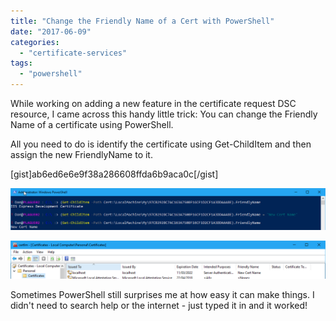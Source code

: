```yaml
---
title: "Change the Friendly Name of a Cert with PowerShell"
date: "2017-06-09"
categories:
  - "certificate-services"
tags:
  - "powershell"
---
```


While working on adding a new feature in the certificate request DSC resource, I came across this handy little trick: You can change the Friendly Name of a certificate using PowerShell.

All you need to do is identify the certificate using Get-ChildItem and then assign the new FriendlyName to it.

\[gist\]ab6ed6e6e9f38a286608ffda6b9aca0c\[/gist\]

![ss_cert_changefriendlyname](/images/ss_cert_changefriendlyname.png)

![ss_cert_changefriendlynamecertlm](/images/ss_cert_changefriendlynamecertlm.png)

Sometimes PowerShell still surprises me at how easy it can make things. I didn't need to search help or the internet - just typed it in and it worked!

